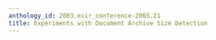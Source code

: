 ```yaml
---
anthology_id: 2003.ecir_conference-2003.21
title: Experiments with Document Archive Size Detection
---
```

